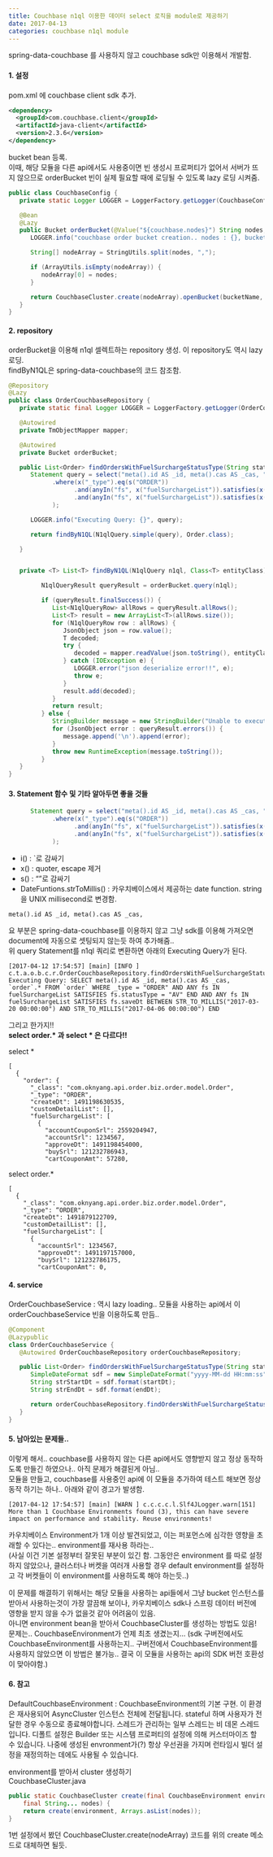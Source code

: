 ```yaml
---
title: Couchbase n1ql 이용한 데이터 select 로직을 module로 제공하기
date: 2017-04-13
categories: couchbase n1ql module
---
```


spring-data-couchbase 를 사용하지 않고 couchbase sdk만 이용해서 개발함.  
#### 1. 설정

pom.xml 에 couchbase client sdk 추가.  

```xml
<dependency>
  <groupId>com.couchbase.client</groupId>
  <artifactId>java-client</artifactId>
  <version>2.3.6</version>
</dependency>
```

bucket bean 등록.  
이때, 해당 모듈을 다른 api에서도 사용중이면 빈 생성시 프로퍼티가 없어서 서버가 뜨지 않으므로 orderBucket 빈이 실제 필요할 때에 로딩될 수 있도록 lazy 로딩 시켜줌.

```java
public class CouchbaseConfig {
   private static Logger LOGGER = LoggerFactory.getLogger(CouchbaseConfig.class);

   @Bean
   @Lazy
   public Bucket orderBucket(@Value("${couchbase.nodes}") String nodes, @Value("${couchbase.bucketname}") String bucketName, @Value("${couchbase.password}") String bucketPassword) {
      LOGGER.info("couchbase order bucket creation.. nodes : {}, bucket : {}", nodes, bucketName);

      String[] nodeArray = StringUtils.split(nodes, ",");

      if (ArrayUtils.isEmpty(nodeArray)) {
         nodeArray[0] = nodes;
      }

      return CouchbaseCluster.create(nodeArray).openBucket(bucketName, bucketPassword);
   }
}
```

#### 2. repository


orderBucket을 이용해 n1ql 셀렉트하는 repository 생성. 이 repository도 역시 lazy 로딩.  
findByN1QL은 spring-data-couchbase의 코드 참조함.

```java
@Repository
@Lazy
public class OrderCouchbaseRepository {
   private static final Logger LOGGER = LoggerFactory.getLogger(OrderCouchbaseRepository.class);

   @Autowired
   private TmObjectMapper mapper;

   @Autowired
   private Bucket orderBucket;

   public List<Order> findOrdersWithFuelSurchargeStatusType(String statusType, String startDt, String endDt) throws IOException {
      Statement query = select("meta().id AS _id, meta().cas AS _cas, " + i("order") + ".*").from(i(orderBucket.name()))
            .where(x("_type").eq(s("ORDER"))
                  .and(anyIn("fs", x("fuelSurchargeList")).satisfies(x("fs.statusType").eq(s(statusType))))
                  .and(anyIn("fs", x("fuelSurchargeList")).satisfies(x("fs.saveDt").between(DateFunctions.strToMillis(s(startDt))).and(DateFunctions.strToMillis(s(endDt)))))
            );

      LOGGER.info("Executing Query: {}", query);

      return findByN1QL(N1qlQuery.simple(query), Order.class);

   }


   private <T> List<T> findByN1QL(N1qlQuery n1ql, Class<T> entityClass) throws IOException {

         N1qlQueryResult queryResult = orderBucket.query(n1ql);

         if (queryResult.finalSuccess()) {
            List<N1qlQueryRow> allRows = queryResult.allRows();
            List<T> result = new ArrayList<T>(allRows.size());
            for (N1qlQueryRow row : allRows) {
               JsonObject json = row.value();
               T decoded;
               try {
                  decoded = mapper.readValue(json.toString(), entityClass);
               } catch (IOException e) {
                  LOGGER.error("json deserialize error!!", e);
                  throw e;
               }
               result.add(decoded);
            }
            return result;
         } else {
            StringBuilder message = new StringBuilder("Unable to execute query due to the following n1ql errors: ");
            for (JsonObject error : queryResult.errors()) {
               message.append('\n').append(error);
            }
            throw new RuntimeException(message.toString());
         }
   }
}
```

#### 3. Statement 함수 및 기타 알아두면 좋을 것들

```java
      Statement query = select("meta().id AS _id, meta().cas AS _cas, " + i("order") + ".*").from(i(orderBucket.name()))
            .where(x("_type").eq(s("ORDER"))
                  .and(anyIn("fs", x("fuelSurchargeList")).satisfies(x("fs.statusType").eq(s(statusType))))
                  .and(anyIn("fs", x("fuelSurchargeList")).satisfies(x("fs.saveDt").between(DateFunctions.strToMillis(s(startDt))).and(DateFunctions.strToMillis(s(endDt)))))
            );
```

- i() : `로 감싸기
- x() : quoter, escape 제거
- s() : “”로 감싸기
- DateFuntions.strToMillis() : 카우치베이스에서 제공하는 date function. string을 UNIX millisecond로 변경함.

```
meta().id AS _id, meta().cas AS _cas,
```

요 부분은 spring-data-couchbase를 이용하지 않고 그냥  sdk를 이용해 가져오면 document에 자동으로 셋팅되지 않는듯 하여 추가해줌..  
위 query Statement를 n1ql 쿼리로 변환하면 아래의 Executing Query가 된다.
```
[2017-04-12 17:54:57] [main] [INFO ] c.t.a.o.b.c.r.OrderCouchbaseRepository.findOrdersWithFuelSurchargeStatusType[55] Executing Query: SELECT meta().id AS _id, meta().cas AS _cas, `order`.* FROM `order` WHERE _type = "ORDER" AND ANY fs IN fuelSurchargeList SATISFIES fs.statusType = "AV" END AND ANY fs IN fuelSurchargeList SATISFIES fs.saveDt BETWEEN STR_TO_MILLIS("2017-03-20 00:00:00") AND STR_TO_MILLIS("2017-04-06 00:00:00") END
```

그리고 한가지!!  
__select order.* 과 select * 은 다르다!!__

select *
```
[
  {
    "order": {
      "_class": "com.oknyang.api.order.biz.order.model.Order",
      "_type": "ORDER",
      "createDt": 1491198630535,
      "customDetailList": [],
      "fuelSurchargeList": [
        {
          "accountCouponSrl": 2559204947,
          "accountSrl": 1234567,
          "approveDt": 1491198454000,
          "buySrl": 121232786943,
          "cartCouponAmt": 57280,
``` 

select order.*
```
[
  {
    "_class": "com.oknyang.api.order.biz.order.model.Order",
    "_type": “ORDER",
    "createDt": 1491879122709,
    "customDetailList": [],
    "fuelSurchargeList": [
      {
        "accountSrl": 1234567,
        "approveDt": 1491197157000,
        "buySrl": 121232786175,
        "cartCouponAmt": 0,
```

#### 4. service
OrderCouchbaseService : 역시 lazy loading.. 모듈을 사용하는 api에서 이 orderCouchbaseService 빈을 이용하도록 만듬..

```java
@Component
@Lazypublic
class OrderCouchbaseService {
   @Autowired OrderCouchbaseRepository orderCouchbaseRepository;

   public List<Order> findOrdersWithFuelSurchargeStatusType(String statusType, Date startDt, Date endDt) throws IOException {
      SimpleDateFormat sdf = new SimpleDateFormat("yyyy-MM-dd HH:mm:ss");
      String strStartDt = sdf.format(startDt);
      String strEndDt = sdf.format(endDt);

      return orderCouchbaseRepository.findOrdersWithFuelSurchargeStatusType(statusType, strStartDt, strEndDt);
   }
}
```

#### 5. 남아있는 문제들..


이렇게 해서.. couchbase를 사용하지 않는 다른 api에서도 영향받지 않고 정상 동작하도록 만들긴 하였으나.. 아직 문제가 해결된게 아님..  
모듈을 만들고, couchbase를 사용중인 api에 이 모듈을 추가하여 테스트 해보면 정상동작 하기는 하나.. 아래와 같이 경고가 발생함.  
```
[2017-04-12 17:54:57] [main] [WARN ] c.c.c.c.l.Slf4JLogger.warn[151] More than 1 Couchbase Environments found (3), this can have severe impact on performance and stability. Reuse environments!
```

카우치베이스 Environment가 1개 이상 발견되었고, 이는 퍼포먼스에 심각한 영향을 초래할 수 있다는.. environment를 재사용 하라는..  
(사실 이건 기본 설정부터 잘못된 부분이 있긴 함. 그동안은 environment 를 따로 설정하지 않았으나, 클러스터나 버켓을 여러개 사용할 경우 default environment를 설정하고 각 버켓들이 이 environment를 사용하도록 해야 하는듯..)

이 문제를 해결하기 위해서는 해당 모듈을 사용하는 api들에서 그냥 bucket 인스턴스를 받아서 사용하는것이 가장 깔끔해 보이나, 카우치베이스 sdk나 스프링 데이터 버전에 영향을 받지 않을 수가 없을것 같아 어려움이 있음.  
아니면 environment bean을 받아서 CouchbaseCluster를 생성하는 방법도 있음!  
문제는.. CouchbaseEnvironment가 언제 최초 생겼는지… (sdk 구버전에서도 CouchbaseEnvironment를 사용하는지.. 구버전에서 CouchbaseEnvironment를 사용하지 않았으면 이 방법은 불가능.. 결국 이 모듈을 사용하는 api의 SDK 버전 호환성이 맞아야함.)

#### 6. 참고

DefaultCouchbaseEnvironment : 
CouchbaseEnvironment의 기본 구현. 이 환경은 재사용되어 AsyncCluster 인스턴스 전체에 전달됩니다. stateful 하며 사용자가 전달한 경우 수동으로 종료해야합니다. 스레드가 관리하는 일부 스레드는 비 데몬 스레드입니다. 디폴트 설정은 Builder 또는 시스템 프로퍼티의 설정에 의해 커스터마이즈 할 수 있습니다. 나중에 생성된 envronment가(?) 항상 우선권을 가지며 런타임시 빌더 설정을 재정의하는 데에도 사용될 수 있습니다.

environment를 받아서 cluster 생성하기  
CouchbaseCluster.java
```java
public static CouchbaseCluster create(final CouchbaseEnvironment environment,
    final String... nodes) {
    return create(environment, Arrays.asList(nodes));
}
```
1번 설정에서 봤던 CouchbaseCluster.create(nodeArray) 코드를 위의 create 메소드로 대체하면 될듯.

